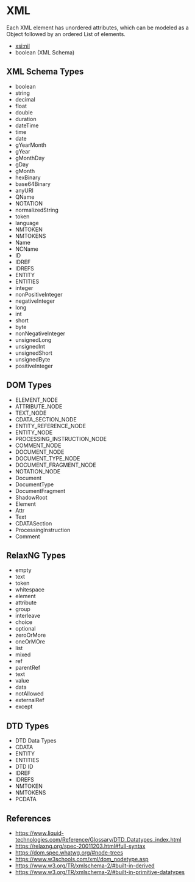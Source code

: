 # XML

Each XML element has unordered attributes, which can be modeled as a Object followed by an ordered List of elements.

* [xsi:nil](https://www.w3.org/TR/xmlschema-1/#xsi_nil)
* boolean (XML Schema)

##  XML Schema Types

* boolean
* string
* decimal
* float
* double
* duration
* dateTime
* time
* date
* gYearMonth
* gYear
* gMonthDay
* gDay
* gMonth
* hexBinary
* base64Binary
* anyURI
* QName
* NOTATION
* normalizedString
* token
* language
* NMTOKEN
* NMTOKENS
* Name
* NCName
* ID
* IDREF
* IDREFS
* ENTITY
* ENTITIES
* integer
* nonPositiveInteger
* negativeInteger
* long
* int
* short
* byte
* nonNegativeInteger
* unsignedLong
* unsignedInt
* unsignedShort
* unsignedByte
* positiveInteger

## DOM Types

* ELEMENT_NODE
* ATTRIBUTE_NODE
* TEXT_NODE
* CDATA_SECTION_NODE
* ENTITY_REFERENCE_NODE
* ENTITY_NODE
* PROCESSING_INSTRUCTION_NODE
* COMMENT_NODE
* DOCUMENT_NODE
* DOCUMENT_TYPE_NODE
* DOCUMENT_FRAGMENT_NODE
* NOTATION_NODE
* Document
* DocumentType
* DocumentFragment
* ShadowRoot
* Element
* Attr
* Text
* CDATASection
* ProcessingInstruction
* Comment

## RelaxNG Types

* empty
* text
* token
* whitespace
* element
* attribute
* group
* interleave
* choice
* optional
* zeroOrMore
* oneOrMOre
* list
* mixed
* ref
* parentRef
* text
* value
* data
* notAllowed
* externalRef
* except

## DTD Types

* DTD Data Types
* CDATA
* ENTITY
* ENTITIES
* DTD ID
* IDREF
* IDREFS
* NMTOKEN
* NMTOKENS
* PCDATA

## References

* https://www.liquid-technologies.com/Reference/Glossary/DTD_Datatypes_index.html
* https://relaxng.org/spec-20011203.html#full-syntax
* https://dom.spec.whatwg.org/#node-trees
* https://www.w3schools.com/xml/dom_nodetype.asp
* https://www.w3.org/TR/xmlschema-2/#built-in-derived
* https://www.w3.org/TR/xmlschema-2/#built-in-primitive-datatypes